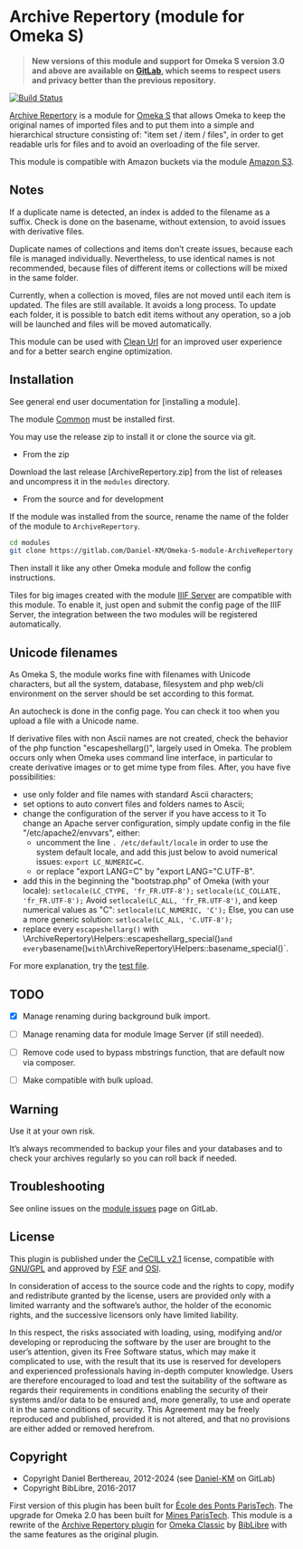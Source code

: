 Archive Repertory (module for Omeka S)
======================================

> __New versions of this module and support for Omeka S version 3.0 and above
> are available on [GitLab], which seems to respect users and privacy better
> than the previous repository.__

[![Build Status](https://travis-ci.org/Daniel-KM/Omeka-S-module-ArchiveRepertory.svg?branch=master)](https://travis-ci.org/Daniel-KM/Omeka-S-module-ArchiveRepertory)

[Archive Repertory] is a module for [Omeka S] that allows Omeka to keep the
original names of imported files and to put them into a simple and hierarchical
structure consisting of: "item set / item / files", in order to get readable
urls for files and to avoid an overloading of the file server.

This module is compatible with Amazon buckets via the module [Amazon S3].


Notes
-----

If a duplicate name is detected, an index is added to the filename as a suffix.
Check is done on the basename, without extension, to avoid issues with
derivative files.

Duplicate names of collections and items don’t create issues, because each file
is managed individually. Nevertheless, to use identical names is not recommended,
because files of different items or collections will be mixed in the same
folder.

Currently, when a collection is moved, files are not moved until each item is
updated. The files are still available. It avoids a long process. To update each
folder, it is possible to batch edit items without any operation, so a job will
be launched and files will be moved automatically.

This module can be used with [Clean Url] for an improved user experience and for
a better search engine optimization.


Installation
------------

See general end user documentation for [installing a module].

The module [Common] must be installed first.

You may use the release zip to install it or clone the source via git.

* From the zip

Download the last release [ArchiveRepertory.zip] from the list of releases and
uncompress it in the `modules` directory.

* From the source and for development

If the module was installed from the source, rename the name of the folder of
the module to `ArchiveRepertory`.

```sh
cd modules
git clone https://gitlab.com/Daniel-KM/Omeka-S-module-ArchiveRepertory ArchiveRepertory
```

Then install it like any other Omeka module and follow the config instructions.

Tiles for big images created with the module [IIIF Server] are compatible with
this module. To enable it, just open and submit the config page of the
IIIF Server, the integration between the two modules will be registered
automatically.


Unicode filenames
-----------------

As Omeka S, the module works fine with filenames with Unicode characters, but
all the system, database, filesystem and php web/cli environment on the server
should be set according to this format.

An autocheck is done in the config page. You can check it too when you upload a
file with a Unicode name.

If derivative files with non Ascii names are not created, check the behavior of
the php function "escapeshellarg()", largely used in Omeka. The problem occurs
only when Omeka uses command line interface, in particular to create derivative
images or to get mime type from files. After, you have five possibilities:

- use only folder and file names with standard Ascii characters;
- set options to auto convert files and folders names to Ascii;
- change the configuration of the server if you have access to it
    To change an Apache server configuration, simply update config in the file
    "/etc/apache2/envvars", either:
    - uncomment the line `. /etc/default/locale` in order to use the system
    default locale, and add this just below to avoid numerical issues: `export LC_NUMERIC=C`.
    - or replace "export LANG=C" by "export LANG="C.UTF-8".
- add this in the beginning the "bootstrap.php" of Omeka (with your locale):
    `setlocale(LC_CTYPE, 'fr_FR.UTF-8');`
    `setlocale(LC_COLLATE, 'fr_FR.UTF-8');`
    Avoid `setlocale(LC_ALL, 'fr_FR.UTF-8')`, and keep numerical values as "C":
    `setlocale(LC_NUMERIC, 'C');`
    Else, you can use a more generic solution: `setlocale(LC_ALL, 'C.UTF-8');`
- replace every `escapeshellarg()` with \ArchiveRepertory\Helpers::escapeshellarg_special()`
  and every `basename()` with `\ArchiveRepertory\Helpers::basename_special()`.

For more explanation, try the [test file].


TODO
----

- [x] Manage renaming during background bulk import.
- [ ] Manage renaming data for module Image Server (if still needed).
- [ ] Remove code used to bypass mbstrings function, that are default now via composer.
- [ ] Make compatible with bulk upload.


Warning
-------

Use it at your own risk.

It’s always recommended to backup your files and your databases and to check
your archives regularly so you can roll back if needed.


Troubleshooting
---------------

See online issues on the [module issues] page on GitLab.


License
-------

This plugin is published under the [CeCILL v2.1] license, compatible with
[GNU/GPL] and approved by [FSF] and [OSI].

In consideration of access to the source code and the rights to copy, modify and
redistribute granted by the license, users are provided only with a limited
warranty and the software’s author, the holder of the economic rights, and the
successive licensors only have limited liability.

In this respect, the risks associated with loading, using, modifying and/or
developing or reproducing the software by the user are brought to the user’s
attention, given its Free Software status, which may make it complicated to use,
with the result that its use is reserved for developers and experienced
professionals having in-depth computer knowledge. Users are therefore encouraged
to load and test the suitability of the software as regards their requirements
in conditions enabling the security of their systems and/or data to be ensured
and, more generally, to use and operate it in the same conditions of security.
This Agreement may be freely reproduced and published, provided it is not
altered, and that no provisions are either added or removed herefrom.


Copyright
---------

* Copyright Daniel Berthereau, 2012-2024 (see [Daniel-KM] on GitLab)
* Copyright BibLibre, 2016-2017

First version of this plugin has been built for [École des Ponts ParisTech].
The upgrade for Omeka 2.0 has been built for [Mines ParisTech]. This module is a
rewrite of the [Archive Repertory plugin] for [Omeka Classic] by [BibLibre] with
the same features as the original plugin.


[Archive Repertory]: https://gitlab.com/Daniel-KM/Omeka-S-module-ArchiveRepertory
[Omeka S]: https://omeka.org/s
[Omeka Classic]: https://omeka.org
[Archive Repertory plugin]: https://gitlab.com/Daniel-KM/Omeka-plugin-ArchiveRepertory
[Amazon S3]: https://github.com/Daniel-KM/Omeka-S-module-AmazonS3
[test file]: https://gist.github.com/Daniel-KM/9754f18f9632423fb1a08909e9f01c04
[module issues]: https://gitlab.com/Daniel-KM/Omeka-S-module-ArchiveRepertory/-/issues
[Common]: https://github.com/biblibre/Omeka-S-module-Common
[Clean Url]: https://github.com/biblibre/Omeka-S-module-CleanUrl
[IIIF Server]: https://gitlab.com/Daniel-KM/Omeka-S-module-IiifServer
[CeCILL v2.1]: https://www.cecill.info/licences/Licence_CeCILL_V2.1-en.html
[GNU/GPL]: https://www.gnu.org/licenses/gpl-3.0.html
[FSF]: https://www.fsf.org
[OSI]: http://opensource.org
[BibLibre]: https://github.com/biblibre
[École des Ponts ParisTech]: http://bibliotheque.enpc.fr
[Mines ParisTech]: https://patrimoine.mines-paristech.fr
[GitLab]: https://gitlab.com/Daniel-KM
[Daniel-KM]: https://gitlab.com/Daniel-KM "Daniel Berthereau"
